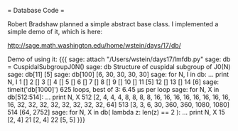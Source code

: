 = Database Code =

Robert Bradshaw planned a simple abstract base class.  I implemented a simple demo of it, which is here:


   http://sage.math.washington.edu/home/wstein/days/17/db/

Demo of using it:
{{{
sage: attach "/Users/wstein/days17/lmfdb.py"
sage: db = CuspidalSubgroupJ0N()
sage: db
Structure of cuspidal subgroup of J0(N)
sage: db[11]
[5]
sage: db[100]
[6, 30, 30, 30, 30]
sage: for N, I in db: 
...       print N, I
1 []
2 []
3 []
4 []
5 []
6 []
7 []
8 []
9 []
10 []
11 [5]
12 []
13 []
14 [6]
sage: timeit('db[1000]')
625 loops, best of 3: 6.45 µs per loop
sage: for N, X in db[512:514]:
...       print N, X
512 [2, 4, 4, 4, 8, 8, 8, 8, 16, 16, 16, 16, 16, 16, 16, 16, 16, 32, 32, 32, 32, 32, 32, 32, 32, 64]
513 [3, 3, 6, 30, 360, 360, 1080, 1080]
514 [64, 2752]
sage: for N, X in db( lambda z: len(z) == 2 ): 
...       print N, X
15 [2, 4]
21 [2, 4]
22 [5, 5]
}}}
